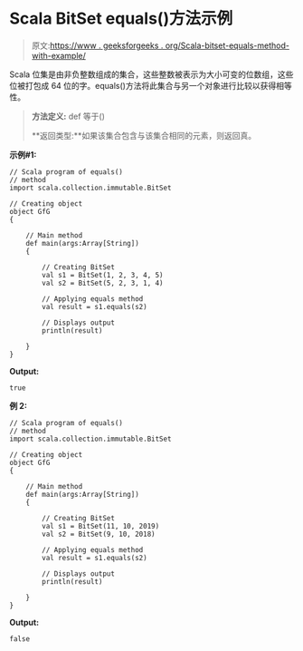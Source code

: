 # Scala BitSet equals()方法示例

> 原文:[https://www . geeksforgeeks . org/Scala-bitset-equals-method-with-example/](https://www.geeksforgeeks.org/scala-bitset-equals-method-with-example/)

Scala 位集是由非负整数组成的集合，这些整数被表示为大小可变的位数组，这些位被打包成 64 位的字。equals()方法将此集合与另一个对象进行比较以获得相等性。

> **方法定义:** def 等于()
> 
> **返回类型:**如果该集合包含与该集合相同的元素，则返回真。

**示例#1:**

```
// Scala program of equals() 
// method 
import scala.collection.immutable.BitSet 

// Creating object 
object GfG 
{ 

    // Main method 
    def main(args:Array[String]) 
    { 

        // Creating BitSet 
        val s1 = BitSet(1, 2, 3, 4, 5) 
        val s2 = BitSet(5, 2, 3, 1, 4) 

        // Applying equals method 
        val result = s1.equals(s2) 

        // Displays output 
        println(result) 

    } 
} 
```

**Output:**

```
true

```

**例 2:**

```
// Scala program of equals() 
// method 
import scala.collection.immutable.BitSet 

// Creating object 
object GfG 
{ 

    // Main method 
    def main(args:Array[String]) 
    { 

        // Creating BitSet 
        val s1 = BitSet(11, 10, 2019)  
        val s2 = BitSet(9, 10, 2018)  

        // Applying equals method 
        val result = s1.equals(s2) 

        // Displays output 
        println(result) 

    } 
} 
```

**Output:**

```
false

```